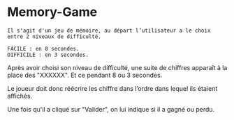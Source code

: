 # Memory-Game
    Il s'agit d'un jeu de mémoire, au départ l’utilisateur a le choix entre 2 niveaux de difficulté.

    FACILE : en 8 secondes.
    DIFFICILE : en 3 secondes.

Après avoir choisi son niveau de difficulté, une suite de chiffres apparaît à la place des "XXXXXX". Et ce pendant 8 ou 3 secondes.

Le joueur doit donc réécrire les chiffre dans l’ordre dans lequel ils étaient affichés. 

Une fois qu'il a cliqué sur "Valider", on lui indique si il a gagné ou perdu.